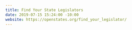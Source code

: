 ```yaml
---
title: Find Your State Legislators
date: 2019-07-15 15:24:00 -10:00
website: https://openstates.org/find_your_legislator/
---
```


